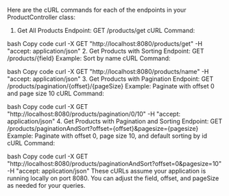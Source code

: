 Here are the cURL commands for each of the endpoints in your ProductController class:

1. Get All Products
Endpoint: GET /products/get
cURL Command:

bash
Copy code
curl -X GET "http://localhost:8080/products/get" -H "accept: application/json"
2. Get Products with Sorting
Endpoint: GET /products/{field}
Example: Sort by name
cURL Command:

bash
Copy code
curl -X GET "http://localhost:8080/products/name" -H "accept: application/json"
3. Get Products with Pagination
Endpoint: GET /products/pagination/{offset}/{pageSize}
Example: Paginate with offset 0 and page size 10
cURL Command:

bash
Copy code
curl -X GET "http://localhost:8080/products/pagination/0/10" -H "accept: application/json"
4. Get Products with Pagination and Sorting
Endpoint: GET /products/paginationAndSort?offset={offset}&pagesize={pagesize}
Example: Paginate with offset 0, page size 10, and default sorting by id
cURL Command:

bash
Copy code
curl -X GET "http://localhost:8080/products/paginationAndSort?offset=0&pagesize=10" -H "accept: application/json"
These cURLs assume your application is running locally on port 8080. You can adjust the field, offset, and pageSize as needed for your queries.
